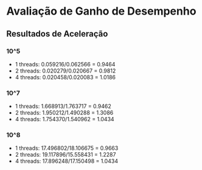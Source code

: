 # Avaliação de Ganho de Desempenho

## Resultados de Aceleração

### 10^5
- 1 threads: 0.059216/0.062566 = 0.9464
- 2 threads: 0.020279/0.020667 = 0.9812
- 4 threads: 0.020458/0.020083 = 1.0186

### 10^7
- 1 threads: 1.668913/1.763717 = 0.9462
- 2 threads: 1.950212/1.490288 = 1.3086
- 4 threads: 1.754370/1.540962 = 1.0434

### 10^8
- 1 threads: 17.496802/18.106675 = 0.9663
- 2 threads: 19.117896/15.558431 = 1.2287
- 4 threads: 17.896248/17.150498 = 1.0434
